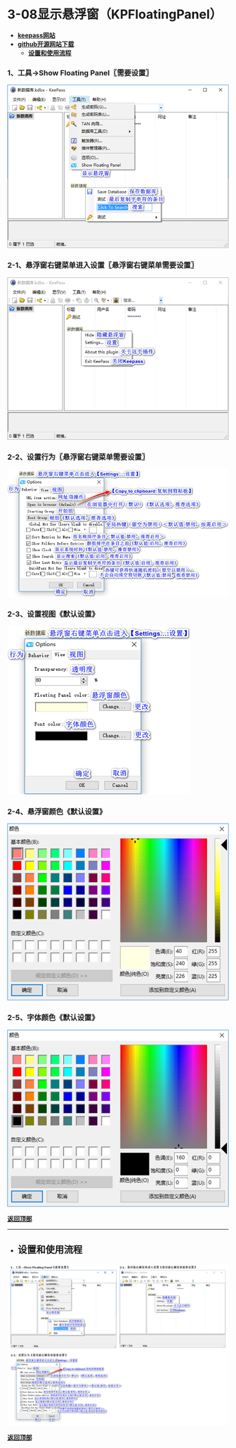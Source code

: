 # <a name="锚点0"></a>3-08显示悬浮窗（KPFloatingPanel）
- [**keepass网站**](https://keepass.info/plugins.html#kpfloatingpanel)
- [**github开源网站下载**](https://github.com/mitchcapper/KPFloatingPanel/releases)
	- <a href="#锚点1">**设置和使用流程**</a>
### 1、工具→Show Floating Panel〖需要设置〗
<p><img src="/图片/3-08显示悬浮窗（KPFloatingPanel）/1、工具→Show Floating Panel〖需要设置〗.png" alt="/图片/3-08显示悬浮窗（KPFloatingPanel）/1、工具→Show Floating Panel〖需要设置〗.png"/></p>

### 2-1、悬浮窗右键菜单进入设置〖悬浮窗右键菜单需要设置〗
<p><img src="/图片/3-08显示悬浮窗（KPFloatingPanel）/2-1、悬浮窗右键菜单进入设置〖悬浮窗右键菜单需要设置〗.png" alt="/图片/3-08显示悬浮窗（KPFloatingPanel）/2-1、悬浮窗右键菜单进入设置〖悬浮窗右键菜单需要设置〗.png"/></p>

### 2-2、设置行为〖悬浮窗右键菜单需要设置〗
<p><img src="/图片/3-08显示悬浮窗（KPFloatingPanel）/2-2、设置行为〖悬浮窗右键菜单需要设置〗.png" alt="/图片/3-08显示悬浮窗（KPFloatingPanel）/2-2、设置行为〖悬浮窗右键菜单需要设置〗.png"/></p>

### 2-3、设置视图《默认设置》
<p><img src="/图片/3-08显示悬浮窗（KPFloatingPanel）/2-3、设置视图《默认设置》.png" alt="/图片/3-08显示悬浮窗（KPFloatingPanel）/2-3、设置视图《默认设置》.png"/></p>

### 2-4、悬浮窗颜色《默认设置》
<p><img src="/图片/3-08显示悬浮窗（KPFloatingPanel）/2-4、悬浮窗颜色《默认设置》.png" alt="/图片/3-08显示悬浮窗（KPFloatingPanel）/2-4、悬浮窗颜色《默认设置》.png"/></p>

### 2-5、字体颜色《默认设置》
<p><img src="/图片/3-08显示悬浮窗（KPFloatingPanel）/2-5、字体颜色《默认设置》.png" alt="/图片/3-08显示悬浮窗（KPFloatingPanel）/2-5、字体颜色《默认设置》.png"/></p>

<a name="锚点1"></a><a href="#锚点0">**返回顶部**</a>
______________________________________________________________________________
- ## 设置和使用流程
<p><img src="/图片/3-08显示悬浮窗（KPFloatingPanel）/设置和使用流程.png" alt="/图片/3-08显示悬浮窗（KPFloatingPanel）/设置和使用流程.png"/></p>

<a href="#锚点0">**返回顶部**</a>